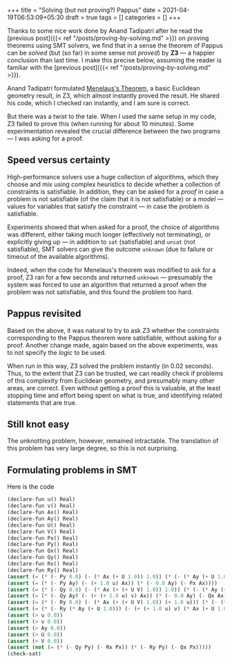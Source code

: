 +++
title = "Solving (but not proving?) Pappus"
date = 2021-04-19T06:53:09+05:30
draft = true
tags = []
categories = []
+++

Thanks to some nice work done by Anand Tadipatri after he read the [previous post]({{< ref "/posts/proving-by-solving.md" >}}) on proving theorems using SMT solvers, we find that in a sense the theorem of Pappus can be _solved_ (but (so far) in some sense not _proved_) by __Z3__  &mdash; a happier conclusion than last time. I make this precise below, assuming the reader is familiar with the [previous post]({{< ref "/posts/proving-by-solving.md" >}}).

Anand Tadipatri formulated [Menelaus's Theorem](https://en.wikipedia.org/wiki/Menelaus%27s_theorem), a basic Euclidean geometry result, in Z3, which almost instantly proved the result. He shared his code, which I checked ran instantly, and I am sure is correct.

But there was a twist to the tale. When I used the same setup in my code, Z3 failed to prove this (when running for about 10 minutes). Some experimentation revealed the crucial difference between the two programs &mdash; I was asking for a proof.

## Speed versus certainty

High-performance solvers use a huge collection of algorithms, which they choose and mix using complex heuristics to decide whether a collection of constraints is satisfiable. In addition, they can be asked for a _proof_ in case a problem is not satisfiable (of the claim that it is not satisfiable) or a _model_ &mdash; values for variables that satisfy the constraint &mdash; in case the problem is satisfiable.

Experiments showed that when asked for a proof, the choice of algorithms was different, either taking much longer (effectively not terminating), or explicitly giving up &mdash; in addition to `sat` (satisfiable) and `unsat` (not satisfiable), SMT solvers can give the outcome `unknown` (due to failure or timeout of the available algorithms).

Indeed, when the code for Menelaus's theorem was modified to ask for a proof, Z3 ran for a few seconds and returned `unknown` &mdash; presumably the system was forced to use an algorithm that returned a proof when the problem was not satisfiable, and this found the problem too hard.

## Pappus revisited

Based on the above, it was natural to try to ask Z3 whether the constraints corresponding to the Pappus theorem were satisfiable, without asking for a proof. Another change made, again based on the above experiments, was to not specify the _logic_ to be used.

When run in this way, Z3 solved the problem instantly (in 0.02 seconds). Thus, to the extent that Z3 can be trusted, we can readily check if problems of this complexity from Euclidean geometry, and presumably many other areas, are correct. Even without getting a proof this is valuable, at the least stopping time and effort being spent on what is true, and identifying related statements that are true.

## Still knot easy 

The unknotting problem, however, remained intractable. The translation of this problem has very large degree, so this is not surprising.

## Formulating problems in SMT

Here is the code

```scheme
(declare-fun u() Real)
(declare-fun v() Real)
(declare-fun Ax() Real)
(declare-fun Ay() Real)
(declare-fun U() Real)
(declare-fun V() Real)
(declare-fun Px() Real)
(declare-fun Py() Real)
(declare-fun Qx() Real)
(declare-fun Qy() Real)
(declare-fun Rx() Real)
(declare-fun Ry() Real)
(assert (= (* (- Py 0.0) (- (* Ax (+ U 1.0)) 1.0)) (* (- (* Ay (+ U 1.0)) 0.0) (- Px 1.0))))
(assert (= (* (- Py Ay) (- (+ 1.0 u) Ax)) (* (- 0.0 Ay) (- Px Ax))))
(assert (= (* (- Qy 0.0) (- (* Ax (+ (+ U V) 1.0)) 1.0)) (* (- (* Ay (+ (+ U V) 1.0)) 0.0) (- Qx 1.0))))
(assert (= (* (- Qy Ay) (- (+ (+ 1.0 u) v) Ax)) (* (- 0.0 Ay) (- Qx Ax))))
(assert (= (* (- Ry 0.0) (- (* Ax (+ (+ U V) 1.0)) (+ 1.0 u))) (* (- (* Ay (+ (+ U V) 1.0)) 0.0) (- Rx (+ 1.0 u)))))
(assert (= (* (- Ry (* Ay (+ U 1.0))) (- (+ (+ 1.0 u) v) (* Ax (+ U 1.0)))) (* (- 0.0 (* Ay (+ U 1.0))) (- Rx (* Ax (+ U 1.0))))))
(assert (> u 0.0))
(assert (> v 0.0))
(assert (> Ay 0.0))
(assert (> U 0.0))
(assert (> V 0.0))
(assert (not (= (* (- Qy Py) (- Rx Px)) (* (- Ry Py) (- Qx Px)))))
(check-sat)
```
